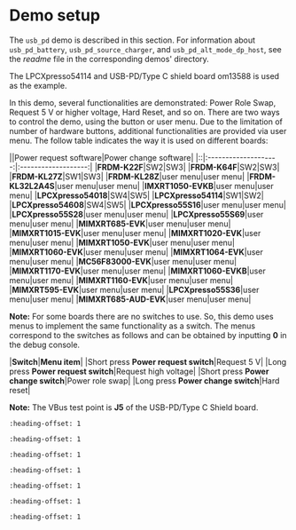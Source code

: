 # Demo setup

The `usb_pd` demo is described in this section. For information about `usb_pd_battery`, `usb_pd_source_charger`, and `usb_pd_alt_mode_dp_host`, see the *readme* file in the corresponding demos' directory.

The LPCXpresso54114 and USB-PD/Type C shield board om13588 is used as the example.

In this demo, several functionalities are demonstrated: Power Role Swap, Request 5 V or higher voltage, Hard Reset, and so on. There are two ways to control the demo, using the button or user menu. Due to the limitation of number of hardware buttons, additional functionalities are provided via user menu. The follow table indicates the way it is used on different boards:

||Power request software|Power change software|
|::|:--------------------:|:-------------------:|
|**FRDM-K22F**|SW2|SW3|
|**FRDM-K64F**|SW2|SW3|
|**FRDM-KL27Z**|SW1|SW3|
|**FRDM-KL28Z**|user menu|user menu|
|**FRDM-KL32L2A4S**|user menu|user menu|
|**IMXRT1050-EVKB**|user menu|user menu|
|**LPCXpresso54018**|SW4|SW5|
|**LPCXpresso54114**|SW1|SW2|
|**LPCXpresso54608**|SW4|SW5|
|**LPCXpresso55S16**|user menu|user menu|
|**LPCXpresso55S28**|user menu|user menu|
|**LPCXpresso55S69**|user menu|user menu|
|**MIMXRT685-EVK**|user menu|user menu|
|**MIMXRT1015-EVK**|user menu|user menu|
|**MIMXRT1020-EVK**|user menu|user menu|
|**MIMXRT1050-EVK**|user menu|user menu|
|**MIMXRT1060-EVK**|user menu|user menu|
|**MIMXRT1064-EVK**|user menu|user menu|
|**MC56F83000-EVK**|user menu|user menu|
|**MIMXRT1170-EVK**|user menu|user menu|
|**MIMXRT1060-EVKB**|user menu|user menu|
|**MIMXRT1160-EVK**|user menu|user menu|
|**MIMXRT595-EVK**|user menu|user menu|
|**LPCXpresso55S36**|user menu|user menu|
|**MIMXRT685-AUD-EVK**|user menu|user menu|

**Note:** For some boards there are no switches to use. So, this demo uses menus to implement the same functionality as a switch. The menus correspond to the switches as follows and can be obtained by inputting **0** in the debug console.

|**Switch**|**Menu item**|
|Short press **Power request switch**|Request 5 V|
|Long press **Power request switch**|Request high voltage|
|Short press **Power change switch**|Power role swap|
|Long press **Power change switch**|Hard reset|

**Note:** The VBus test point is **J5** of the USB-PD/Type C Shield board.


```{include} ../topics/setup_hardware_boards.md
:heading-offset: 1
```

```{include} ../topics/request_from_original_sink_role.md
:heading-offset: 1
```

```{include} ../topics/power_swap_from_sink_role.md
:heading-offset: 1
```

```{include} ../topics/request_from_original_source_role.md
:heading-offset: 1
```

```{include} ../topics/power_swap_from_source_role.md
:heading-offset: 1
```

```{include} ../topics/hard_reset_test.md
:heading-offset: 1
```

```{include} ../topics/test_other_commands.md
:heading-offset: 1
```

